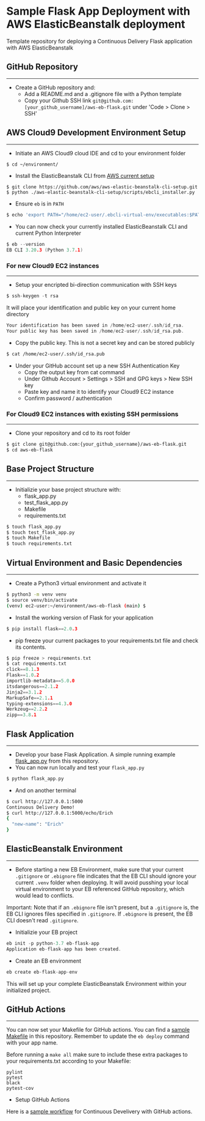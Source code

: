 # Sample Flask App Deployment with AWS ElasticBeanstalk deployment
Template repository for deploying a Continuous Delivery Flask application with AWS ElasticBeanstalk

## GitHub Repository
---
* Create a GitHub repository and:
    * Add a README.md and a .gitignore file with a Python template
    * Copy your Github SSH link `git@github.com:[your_github_username]/aws-eb-flask.git` under 'Code > Clone > SSH'

## AWS Cloud9 Development Environment Setup
---
* Initiate an AWS Cloud9 cloud IDE and cd to your environment folder
```bash
$ cd ~/environment/
```
* Install the ElasticBeanstalk CLI from [AWS current setup](https://github.com/aws/aws-elastic-beanstalk-cli-setup)
```
$ git clone https://github.com/aws/aws-elastic-beanstalk-cli-setup.git
$ python ./aws-elastic-beanstalk-cli-setup/scripts/ebcli_installer.py
```
* Ensure `eb` is in `PATH`
```bash
$ echo 'export PATH="/home/ec2-user/.ebcli-virtual-env/executables:$PATH"' >> ~/.bash_profile && source ~/.bash_profile
```
* You can now check your currently installed ElasticBeanstalk CLI and current Python Interpreter
```c
$ eb --version
EB CLI 3.20.3 (Python 3.7.1)
```
### For new Cloud9 EC2 instances
---
* Setup your encripted bi-direction communication with SSH keys
```c
$ ssh-keygen -t rsa
```
It will place your identification and public key on your current home directory
```c
Your identification has been saved in /home/ec2-user/.ssh/id_rsa.
Your public key has been saved in /home/ec2-user/.ssh/id_rsa.pub.
```
* Copy the public key. This is not a secret key and can be stored publicly
```bash
$ cat /home/ec2-user/.ssh/id_rsa.pub
```
* Under your GitHub account set up a new SSH Authentication Key
    * Copy the output key from cat command
    * Under Github Account > Settings > SSH and GPG keys > New SSH key
    * Paste key and name it to identify your Cloud9 EC2 instance
    * Confirm password / authentication

### For Cloud9 EC2 instances with existing SSH permissions
---
* Clone your repository and cd to its root folder
```bash
$ git clone git@github.com:{your_github_username}/aws-eb-flask.git
$ cd aws-eb-flask
```

## Base Project Structure
---
* Initializie your base project structure with:
    * flask_app.py
    * test_flask_app.py
    * Makefile
    * requirements.txt
```bash
$ touch flask_app.py
$ touch test_flask_app.py
$ touch Makefile
$ touch requirements.txt
```

## Virtual Environment and Basic Dependencies
---
* Create a Python3 virtual environment and activate it
```bash
$ python3 -m venv venv
$ source venv/bin/activate
(venv) ec2-user:~/environment/aws-eb-flask (main) $
```
* Install the working version of Flask for your application
```c
$ pip install flask==2.0.3
```
* pip freeze your current packages to your requirements.txt file and check its contents.
```c
$ pip freeze > requirements.txt
$ cat requirements.txt
click==8.1.3
Flask==1.0.2
importlib-metadata==5.0.0
itsdangerous==2.1.2
Jinja2==3.1.2
MarkupSafe==2.1.1
typing-extensions==4.3.0
Werkzeug==2.2.2
zipp==3.8.1
```

## Flask Application
---
* Develop your base Flask Application. A simple running example [flask_app.py](flask_app.py) from this repository.
* You can now run locally and test your `flask_app.py`
```c
$ python flask_app.py
```
* And on another terminal
```bash
$ curl http://127.0.0.1:5000
Continuous Delivery Demo!
$ curl http://127.0.0.1:5000/echo/Erich
{
  "new-name": "Erich"
}
```

## ElasticBeanstalk Environment
---
* Before starting a new EB Environment, make sure that your current `.gitignore` or `.ebignore` file indicates that the EB CLI should ignore your current `.venv` folder when deploying. It will avoid pusshing your local virtual environment to your EB referenced GitHub repository, which would lead to conflicts.

Important: Note that if an `.ebignore` file isn't present, but a `.gitignore` is, the EB CLI ignores files specified in `.gitignore`. If `.ebignore` is present, the EB CLI doesn't read `.gitignore`.
* Initializie your EB project
```c
eb init -p python-3.7 eb-flask-app
Application eb-flask-app has been created.
```
* Create an EB environment
```c
eb create eb-flask-app-env
```
This will set up your complete ElasticBeanstalk Environment within your initialized project.

## GitHub Actions
---
You can now set your Makefile for GitHub actions. You can find a [sample Makefile](Makefile) in this repository. Remember to update the `eb deploy` command with your app name.

Before running a `make all` make sure to include these extra packages to your requirements.txt according to your Makefile:
```
pylint
pytest
black
pytest-cov
```
* Setup GitHub Actions

Here is a [sample workflow](/.github/workflows) for Continuous Develivery with GitHub actions.